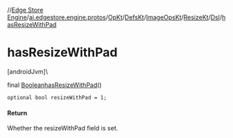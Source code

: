 //[Edge Store Engine](../../../../../../../index.md)/[ai.edgestore.engine.protos](../../../../../index.md)/[OpKt](../../../../index.md)/[DefsKt](../../../index.md)/[ImageOpsKt](../../index.md)/[ResizeKt](../index.md)/[Dsl](index.md)/[hasResizeWithPad](has-resize-with-pad.md)

# hasResizeWithPad

[androidJvm]\

final [Boolean](https://developer.android.com/reference/kotlin/java/lang/Boolean.html)[hasResizeWithPad](has-resize-with-pad.md)()

<code>optional bool resizeWithPad = 1;</code>

#### Return

Whether the resizeWithPad field is set.
